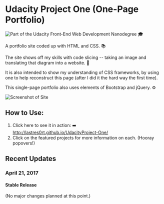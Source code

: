 # Udacity Project One (One-Page Portfolio)

![Part of the Udacity Front-End Web Development Nanodegree](https://img.shields.io/badge/Udacity-Front--End%20Web%20Developer%20Nanodegree-02b3e4.svg) 🎓

A portfolio site coded up with HTML and CSS. 📚

The site shows off my skills with code slicing -- taking an image and translating that diagram into a website. 🔪 

It is also intended to show my understanding of CSS frameworks, by using one to help reconstruct this page (after I did it the hard way the first time). 

This single-page portfolio also uses elements of Bootstrap and jQuery. ⚙️

![Screenshot of Site](http://i.imgur.com/SkPGg5L.jpg)

## How to Use:

1. Click here to see it in action: ➡️  http://lastres0rt.github.io/UdacityProject-One/ 
2. Click on the featured projects for more information on each. (Hooray popovers!)

## Recent Updates

### April 21, 2017
#### Stable Release
(No major changes planned at this point.)
